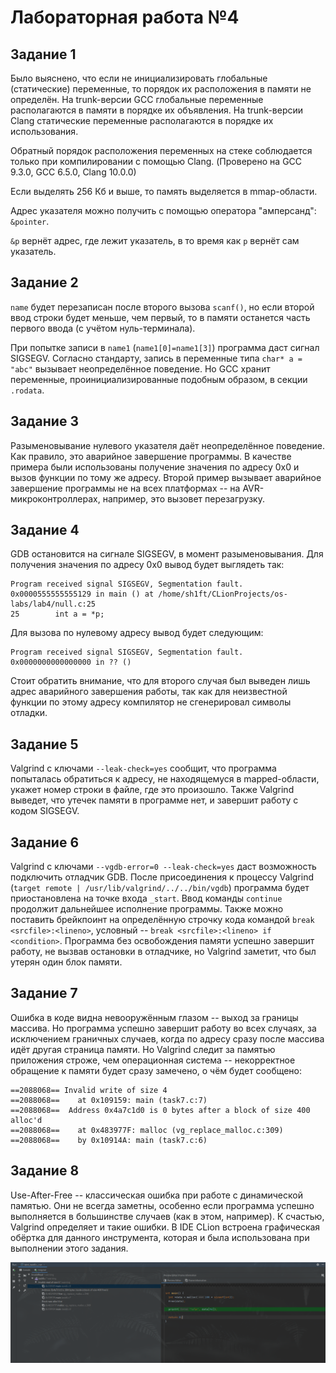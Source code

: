 # Лабораторная работа №4

## Задание 1

Было выяснено, что если не инициализировать глобальные (статические) переменные, 
то порядок их расположения в памяти не определён. На trunk-версии GCC глобальные 
переменные располагаются в памяти в порядке их объявления. На trunk-версии Clang 
статические переменные располагаются в порядке их использования. 

Обратный порядок расположения переменных на стеке соблюдается только при компилировании 
с помощью Clang. (Проверено на GCC 9.3.0, GCC 6.5.0, Clang 10.0.0)

Если выделять 256 Кб и выше, то память выделяется в mmap-области.

Адрес указателя можно получить с помощью оператора "амперсанд": `&pointer`.

`&p` вернёт адрес, где лежит указатель, в то время как `p` вернёт сам указатель.

## Задание 2

`name` будет перезаписан после второго вызова `scanf()`, но если второй ввод строки
будет меньше, чем первый, то в памяти останется часть первого ввода (с учётом нуль-терминала).

При попытке записи в `name1` (`name1[0]=name1[3]`) программа даст сигнал SIGSEGV. Согласно 
стандарту, запись в переменные типа `char* a = "abc"` вызывает неопределённое поведение.
Но GCC хранит переменные, проинициализированные подобным образом, в секции `.rodata`.

## Задание 3

Разыменовывание нулевого указателя даёт неопределённое поведение. Как правило, это аварийное
завершение программы. В качестве примера были использованы получение значения по адресу 0x0 
и вызов функции по тому же адресу. Второй пример вызывает аварийное завершение программы не 
на всех платформах -- на AVR-микроконтроллерах, например, это вызовет перезагрузку.

## Задание 4

GDB остановится на сигнале SIGSEGV, в момент разыменовывания. Для получения значения по адресу
0x0 вывод будет выглядеть так:
```text
Program received signal SIGSEGV, Segmentation fault.
0x0000555555555129 in main () at /home/sh1ft/CLionProjects/os-labs/lab4/null.c:25
25        int a = *p;
```

Для вызова по нулевому адресу вывод будет следующим:
```text
Program received signal SIGSEGV, Segmentation fault.
0x0000000000000000 in ?? ()
```

Стоит обратить внимание, что для второго случая был выведен лишь адрес аварийного завершения
работы, так как для неизвестной функции по этому адресу компилятор не сгенерировал символы 
отладки.

## Задание 5

Valgrind с ключами `--leak-check=yes` сообщит, что программа попыталась обратиться к адресу, 
не находящемуся в mapped-области, укажет номер строки в файле, где это произошло. Также Valgrind
выведет, что утечек памяти в программе нет, и завершит работу с кодом SIGSEGV.

## Задание 6

Valgrind с ключами `--vgdb-error=0 --leak-check=yes` даст возможность подключить отладчик GDB.
После присоединения к процессу Valgrind (`target remote | /usr/lib/valgrind/../../bin/vgdb`)
программа будет приостановлена на точке входа `_start`. Ввод команды `continue` продолжит 
дальнейшее исполнение программы. Также можно поставить брейкпоинт на определённую строчку кода 
командой `break <srcfile>:<lineno>`, условный -- `break <srcfile>:<lineno> if <condition>`.
Программа без освобождения памяти успешно завершит работу, не вызвав остановки в отладчике,
но Valgrind заметит, что был утерян один блок памяти.

## Задание 7

Ошибка в коде видна невооружённым глазом -- выход за границы массива. Но программа успешно завершит
работу во всех случаях, за исключением граничных случаев, когда по адресу сразу после массива идёт
другая страница памяти. Но Valgrind следит за памятью приложения строже, чем операционная система --
некорректное обращение к памяти будет сразу замечено, о чём будет сообщено:
```text
==2088068== Invalid write of size 4
==2088068==    at 0x109159: main (task7.c:7)
==2088068==  Address 0x4a7c1d0 is 0 bytes after a block of size 400 alloc'd
==2088068==    at 0x483977F: malloc (vg_replace_malloc.c:309)
==2088068==    by 0x10914A: main (task7.c:6)
```

## Задание 8

Use-After-Free -- классическая ошибка при работе с динамической памятью. Они не всегда заметны, 
особенно если программа успешно выполняется в большинстве случаев (как в этом, например). К 
счастью, Valgrind определяет и такие ошибки. В IDE CLion встроена графическая обёртка для данного 
инструмента, которая и была использована при выполнении этого задания.

![Valgrind GUI in CLion](valgrind_clion.png)
